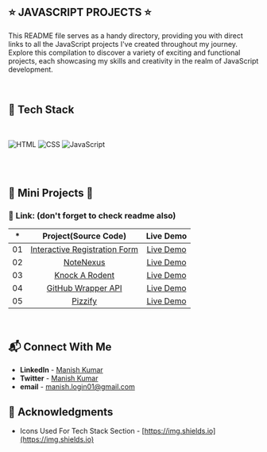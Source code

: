 ## ⭐ JAVASCRIPT PROJECTS ⭐


This README file serves as a handy directory, providing you with direct links to all the JavaScript projects I've created throughout my journey. Explore this compilation to discover a variety of exciting and functional projects, each showcasing my skills and creativity in the realm of JavaScript development.

<br>

## 📌 Tech Stack
<br>

![HTML](https://img.shields.io/badge/html5%20-%23E34F26.svg?&style=for-the-badge&logo=html5&logoColor=white)
![CSS](https://img.shields.io/badge/css3%20-%231572B6.svg?&style=for-the-badge&logo=css3&logoColor=white)
![JavaScript](https://img.shields.io/badge/JavaScript-%23F7DF1E.svg?&style=for-the-badge&logo=javascript&logoColor=black&color=F7DF1E)

<br>
<br>


## 🛑 Mini Projects 🛑

### 📌 **Link: (don't forget to check readme also)**


| \*  |      **Project(Source Code)**       |   Live Demo   |
| :-: | :-----------------------------: | :-----------: |
| 01  |         [Interactive Registration Form](https://github.com/mk-manishkumar/registration-form)         | [Live Demo](https://registration-form-mk.netlify.app/) |
| 02  |      [NoteNexus](https://github.com/mk-manishkumar/NoteNexus)       | [Live Demo](https://notenexus.netlify.app/) |
| 03  | [Knock A Rodent](https://github.com/mk-manishkumar/Knock-A-Rodent) | [Live Demo](https://knock-a-rodent.netlify.app/) |
| 04  |    [GitHub Wrapper API](https://github.com/mk-manishkumar/GitHub-Wrapper-API)     | [Live Demo](https://github-wrapper-api.netlify.app/) |
| 05  |          [Pizzify](https://github.com/mk-manishkumar/pizzify)           | [Live Demo](https://pizzify.netlify.app/) |





<br>

## 📬 Connect With Me

- **LinkedIn** - [Manish Kumar](https://www.linkedin.com/in/mk-manishkumar/)
- **Twitter** - [Manish Kumar](https://twitter.com/_manishmk)
- **email** - [manish.login01@gmail.com](mailto:manish.login01@gmail.com)

## 📌 Acknowledgments

- Icons Used For Tech Stack Section - [https://img.shields.io](https://img.shields.io)

